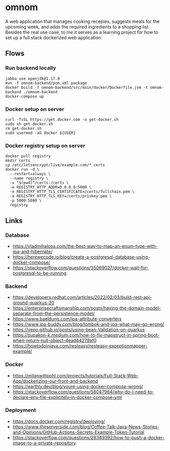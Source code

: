 # omnom
A web application that manages cooking recepies, suggests meals for the upcoming week, and adds the required ingredients to a shopping list. Besides the real use case, to me it serves as a learning project for how to set up a full stack dockerized web application.

## Flows
### Run backend locally
```
jabba use openjdk@1.17.0 
mvn -f omnom-backend/pom.xml package  
docker build -f omnom-backend/src/main/docker/Dockerfile.jvm -t omnom-backend ./omnom-backend
docker-compose up
```
### Docker setup on server
```
curl -fsSL https://get.docker.com -o get-docker.sh
sudo sh get-docker.sh
rm get-docker.sh
sudo usermod -aG docker ${USER}
```
### Docker registry setup on server
```
docker pull registry
mkdir certs
cp /etc/letsencrypt/live/example.com/* certs
docker run -d \
  --restart=always \
  --name registry \
  -v "$(pwd)"/certs:/certs \
  -e REGISTRY_HTTP_ADDR=0.0.0.0:5000 \
  -e REGISTRY_HTTP_TLS_CERTIFICATE=/certs/fullchain.pem \
  -e REGISTRY_HTTP_TLS_KEY=/certs/privkey.pem \
  -p 5000:5000 \
  registry
```

## Links
### Database
- https://vladmihalcea.com/the-best-way-to-map-an-enum-type-with-jpa-and-hibernate/
- https://herewecode.io/blog/create-a-postgresql-database-using-docker-compose/
- https://stackoverflow.com/questions/35069027/docker-wait-for-postgresql-to-be-running
### Backend
- https://developers.redhat.com/articles/2022/02/03/build-rest-api-ground-quarkus-20
- https://enterprisecraftsmanship.com/posts/having-the-domain-model-separate-from-the-persistence-model/
- https://www.baeldung.com/jpa-attribute-converters
- https://www.jpa-buddy.com/blog/lombok-and-jpa-what-may-go-wrong/
- https://vepo.github.io/posts/using-bean-Validation-on-quarkus
- https://supakon-k.medium.com/how-to-fix-mapstruct-in-spring-boot-when-return-null-object-4ead44279af0
- https://howtodoinjava.com/resteasy/resteasy-exceptionmapper-example/
### Docker
- https://milanwittpohl.com/projects/tutorials/Full-Stack-Web-App/dockerizing-our-front-and-backend
- https://earthly.dev/blog/youre-using-docker-compose-wrong/
- https://stackoverflow.com/questions/58047984/why-do-i-need-to-declare-env-file-explicitely-in-docker-compose-yml
### Deployment
- https://docs.docker.com/registry/deploying/
- https://www.theserverside.com/blog/Coffee-Talk-Java-News-Stories-and-Opinions/GitHub-Actions-Secrets-Example-Token-Tutorial
- https://stackoverflow.com/questions/28349392/how-to-push-a-docker-image-to-a-private-repository
